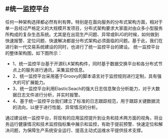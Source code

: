 #统一监控平台
---
任何一种架构选择都必然有利有弊。特别是在面向服务的分布式架构方面，相对于单一且经过严格定义的大规模开发项目，分布式架构要求大家面对由众多小型服务所构成的复杂生态系统。尤其是在出现生产问题、异常或BUG的时候，如何做到快速报警、定位问题、快速解决都是分布式架构必须面临的问题。基于此，我们在进行新一代交易系统建设的同时，也进行了统一监控平台的建设。
统一监控平台的整体架构图，如下图所示：

- 1、统一监控平台基于开源ELK架构构件，同时基于数据交换平台和各分布式节点上的服务进行通讯，采集监控信息。
- 2、统一监控平台采用基于Groovy的脚本语言对于监控规则进行定制，具有强大的可扩展能力。
- 3、统一监控平台利用ElasticSeach的强大日志信息聚合分析能力，对于大数据日志文件进行分析，并实时报警。
- 4、基于统一监控平台我们建立了标准的日志跟踪规范，用于跟踪关键数据流的流向，以便于进行性能、异常情况的分析。

通过建设统一监控平台，将现有的应用监控提升到业务和技术两方面的视角，将业务运行健康情况和技术监控指标集中展示和监控，有助于提前预警、快速定位和解决问题，为保障生产系统安全运行、提高主动式运维水平提供技术支撑。	
 

